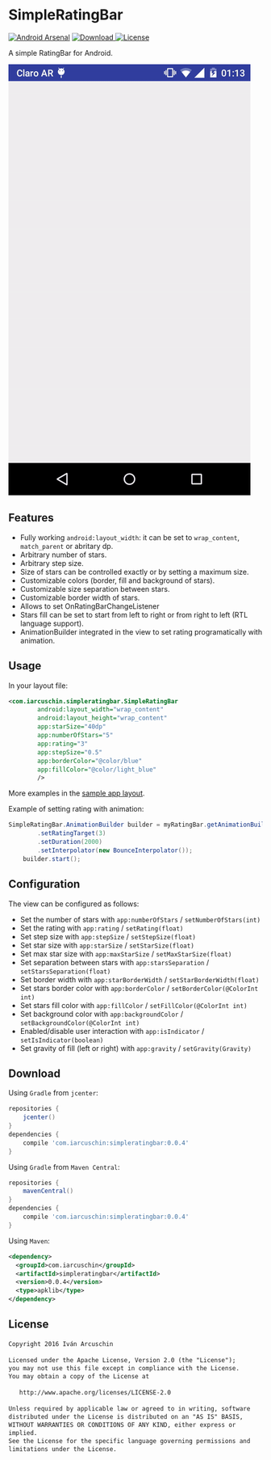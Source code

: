 SimpleRatingBar
====

[![Android Arsenal](https://img.shields.io/badge/Android%20Arsenal-%20SimpleRatingBar-green.svg?style=true)](https://android-arsenal.com/details/1/4027)
[![Download](https://api.bintray.com/packages/flyingpumba/maven/simpleratingbar/images/download.svg) ](https://bintray.com/flyingpumba/maven/simpleratingbar/_latestVersion)
[![License](https://img.shields.io/badge/License-Apache%202-blue.svg)](https://github.com/FlyingPumba/SimpleRatingBar/blob/master/LICENSE.txt)

A simple RatingBar for Android.

![](images/sample.gif)

Features
----
* Fully working `android:layout_width`: it can be set to `wrap_content`, `match_parent` or abritary dp.
* Arbitrary number of stars.
* Arbitrary step size.
* Size of stars can be controlled exactly or by setting a maximum size.
* Customizable colors (border, fill and background of stars).
* Customizable size separation between stars.
* Customizable border width of stars.
* Allows to set OnRatingBarChangeListener
* Stars fill can be set to start from left to right or from right to left (RTL language support).
* AnimationBuilder integrated in the view to set rating programatically with animation.

Usage
----

In your layout file:

```xml
<com.iarcuschin.simpleratingbar.SimpleRatingBar
        android:layout_width="wrap_content"
        android:layout_height="wrap_content"
        app:starSize="40dp"
        app:numberOfStars="5"
        app:rating="3"
        app:stepSize="0.5"
        app:borderColor="@color/blue"
        app:fillColor="@color/light_blue"
        />
```

More examples in the [sample app layout](https://github.com/FlyingPumba/SimpleRatingBar/blob/master/simpleratingbar-sample/src/main/res/layout/activity_main.xml).

Example of setting rating with animation:

```java
SimpleRatingBar.AnimationBuilder builder = myRatingBar.getAnimationBuilder()
        .setRatingTarget(3)
        .setDuration(2000)
        .setInterpolator(new BounceInterpolator());
    builder.start();
```


Configuration
----
The view can be configured as follows:

* Set the number of stars with `app:numberOfStars` / `setNumberOfStars(int)`
* Set the rating with `app:rating` / `setRating(float)`
* Set step size with `app:stepSize` / `setStepSize(float)`
* Set star size with `app:starSize` / `setStarSize(float)`
* Set max star size with `app:maxStarSize` / `setMaxStarSize(float)`
* Set separation between stars with `app:starsSeparation` / `setStarsSeparation(float)`
* Set border width with `app:starBorderWidth` / `setStarBorderWidth(float)`
* Set stars border color with `app:borderColor` / `setBorderColor(@ColorInt int)`
* Set stars fill color with `app:fillColor` / `setFillColor(@ColorInt int)`
* Set background color with `app:backgroundColor` / `setBackgroundColor(@ColorInt int)`
* Enabled/disable user interaction with `app:isIndicator` / `setIsIndicator(boolean)`
* Set gravity of fill (left or right) with `app:gravity` / `setGravity(Gravity)`

Download
----

Using `Gradle` from `jcenter`:

```groovy
repositories {
    jcenter()
}
dependencies {
    compile 'com.iarcuschin:simpleratingbar:0.0.4'
}
```

Using `Gradle` from `Maven Central`:

```groovy
repositories {
    mavenCentral()
}
dependencies {
    compile 'com.iarcuschin:simpleratingbar:0.0.4'
}
```

Using `Maven`:
```xml
<dependency>
  <groupId>com.iarcuschin</groupId>
  <artifactId>simpleratingbar</artifactId>
  <version>0.0.4</version>
  <type>apklib</type>
</dependency>
```

License
----
    Copyright 2016 Iván Arcuschin

    Licensed under the Apache License, Version 2.0 (the "License");
    you may not use this file except in compliance with the License.
    You may obtain a copy of the License at

       http://www.apache.org/licenses/LICENSE-2.0

    Unless required by applicable law or agreed to in writing, software
    distributed under the License is distributed on an "AS IS" BASIS,
    WITHOUT WARRANTIES OR CONDITIONS OF ANY KIND, either express or implied.
    See the License for the specific language governing permissions and
    limitations under the License.
